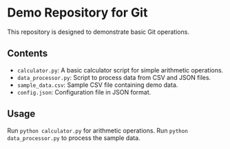 # Demo Repository for Git

This repository is designed to demonstrate basic Git operations.

## Contents

- `calculator.py`: A basic calculator script for simple arithmetic operations.
- `data_processor.py`: Script to process data from CSV and JSON files.
- `sample_data.csv`: Sample CSV file containing demo data.
- `config.json`: Configuration file in JSON format.

## Usage

Run `python calculator.py` for arithmetic operations. 
Run `python data_processor.py` to process the sample data.


